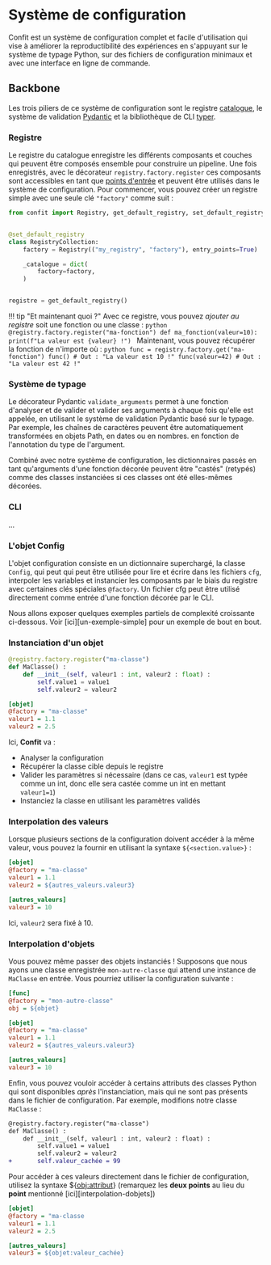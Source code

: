 # Système de configuration

Confit est un système de configuration complet et facile d'utilisation qui vise à améliorer la reproductibilité des expériences en s'appuyant sur le système de typage Python, sur des fichiers de configuration minimaux et avec une interface en ligne de commande.

## Backbone

Les trois piliers de ce système de configuration sont le registre [catalogue](https://github.com/explosion/catalogue),
le système de validation [Pydantic](https://github.com/pydantic/pydantic) et la bibliothèque de CLI [typer](https://github.com/tiangolo/typer).

### Registre

Le registre du catalogue enregistre les différents composants et couches qui peuvent être composés ensemble pour construire un pipeline. Une fois enregistrés, avec le décorateur `registry.factory.register` ces composants sont accessibles en tant que [points d'entrée](https://packaging.python.org/en/latest/specifications/entry-points/#entry-points-specification) et peuvent être utilisés dans le système de configuration.
Pour commencer, vous pouvez créer un registre simple avec une seule clé `"factory"` comme suit :

```python
from confit import Registry, get_default_registry, set_default_registry


@set_default_registry
class RegistryCollection:
    factory = Registry(("my_registry", "factory"), entry_points=True)

    _catalogue = dict(
        factory=factory,
    )


registre = get_default_registry()
```

!!! tip "Et maintenant quoi ?"
    Avec ce registre, vous pouvez *ajouter au registre* soit une fonction ou une classe :
    ```python
    @registry.factory.register("ma-fonction")
    def ma_fonction(valeur=10):
        print(f"La valeur est {valeur} !")
    ```
    Maintenant, vous pouvez récupérer la fonction de n'importe où :
    ```python
    func = registry.factory.get("ma-fonction")
    func()
    # Out : "La valeur est 10 !"
    func(valeur=42)
    # Out : "La valeur est 42 !"
    ```

### Système de typage

Le décorateur Pydantic `validate_arguments` permet à une fonction d'analyser et de valider et valider ses arguments à chaque fois qu'elle est appelée, en utilisant le système de validation Pydantic basé sur le typage.
Par exemple, les chaînes de caractères peuvent être automatiquement transformées en objets Path, en dates ou en nombres.
en fonction de l'annotation du type de l'argument.

Combiné avec notre système de configuration, les dictionnaires passés en tant qu'arguments d'une fonction décorée peuvent être "castés" (retypés) comme des classes instanciées si ces classes ont été elles-mêmes décorées.

### CLI

...

### L'objet Config

L'objet configuration consiste en un dictionnaire superchargé, la classe `Config`, qui peut qui peut être utilisée pour lire et écrire dans les fichiers `cfg`, interpoler les variables et instancier les composants par le biais du registre avec certaines clés spéciales `@factory`. Un fichier cfg peut être utilisé directement comme entrée d'une fonction décorée par le CLI.

Nous allons exposer quelques exemples partiels de complexité croissante ci-dessous. Voir [ici][un-exemple-simple] pour un exemple de bout en bout.

### Instanciation d'un objet

```python title="script.py"
@registry.factory.register("ma-classe")
def MaClasse() :
    def __init__(self, valeur1 : int, valeur2 : float) :
        self.value1 = value1
        self.valeur2 = valeur2
```

```cfg title="config.cfg"
[objet]
@factory = "ma-classe"
valeur1 = 1.1
valeur2 = 2.5
```

Ici, **Confit** va :

- Analyser la configuration
- Récupérer la classe cible depuis le registre
- Valider les paramètres si nécessaire (dans ce cas, `valeur1` est typée comme un int, donc elle sera castée comme un int en mettant `valeur1=1`)
- Instanciez la classe en utilisant les paramètres validés

### Interpolation des valeurs

Lorsque plusieurs sections de la configuration doivent accéder à la même valeur, vous pouvez la fournir en utilisant la syntaxe `${<section.value>}` :

```cfg title="config.cfg"
[objet]
@factory = "ma-classe"
valeur1 = 1.1
valeur2 = ${autres_valeurs.valeur3}

[autres_valeurs]
valeur3 = 10
```

Ici, `valeur2` sera fixé à 10.

### Interpolation d'objets

Vous pouvez même passer des objets instanciés ! Supposons que nous ayons une classe enregistrée `mon-autre-classe` qui attend une instance de `MaClasse` en entrée. Vous pourriez utiliser la configuration suivante :

```cfg title="config.cfg"
[func]
@factory = "mon-autre-classe"
obj = ${objet}

[objet]
@factory = "ma-classe"
valeur1 = 1.1
valeur2 = ${autres_valeurs.valeur3}

[autres_valeurs]
valeur3 = 10
```

Enfin, vous pouvez vouloir accéder à certains attributs des classes Python qui sont disponibles *après* l'instanciation, mais qui ne sont pas présents dans le fichier de configuration. Par exemple, modifions notre classe `MaClasse` :


```diff title="script.py"
@registry.factory.register("ma-classe")
def MaClasse() :
    def __init__(self, valeur1 : int, valeur2 : float) :
        self.value1 = value1
        self.valeur2 = valeur2
+       self.valeur_cachée = 99
```

Pour accéder à ces valeurs directement dans le fichier de configuration, utilisez la syntaxe ${<obj:attribut>} (remarquez les **deux points** au lieu du **point** mentionné [ici][interpolation-dobjets])


```cfg title="config.cfg"
[objet]
@factory = "ma-classe
valeur1 = 1.1
valeur2 = 2.5

[autres_valeurs]
valeur3 = ${objet:valeur_cachée}
```
